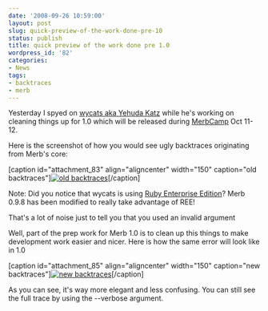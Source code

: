 ```yaml
---
date: '2008-09-26 10:59:00'
layout: post
slug: quick-preview-of-the-work-done-pre-10
status: publish
title: quick preview of the work done pre 1.0
wordpress_id: '82'
categories:
- News
tags:
- backtraces
- merb
---
```


Yesterday I spyed on [wycats aka Yehuda Katz](http://yehudakatz.com/) while he's working on cleaning things up for 1.0 which will be released during [MerbCamp](http://merbcamp.com) Oct 11-12.

Here is the screenshot of how you would see ugly backtraces originating from Merb's core:

[caption id="attachment_83" align="aligncenter" width="150" caption="old backtraces"][![old backtraces](http://merbist.com/wp-content/uploads/2008/09/backtraces_before-150x150.jpg)](http://merbist.com/wp-content/uploads/2008/09/backtraces_before.jpg)[/caption]

Note: Did you notice that wycats is using [Ruby Enterprise Edition](http://www.rubyenterpriseedition.com/)? Merb 0.9.8 has been modified to really take advantage of REE!

That's a lot of noise just to tell you that you used an invalid argument

Well, part of the prep work for Merb 1.0 is to clean up this things to make development work easier and nicer. Here is how the same error will look like in 1.0

[caption id="attachment_85" align="aligncenter" width="150" caption="new backtraces"][![new backtraces](http://merbist.com/wp-content/uploads/2008/09/backtraces-after-150x150.jpg)](http://merbist.com/wp-content/uploads/2008/09/backtraces-after.jpg)[/caption]

As you can see, it's way more elegant and less confusing. You can still see the full trace by using the --verbose argument.

